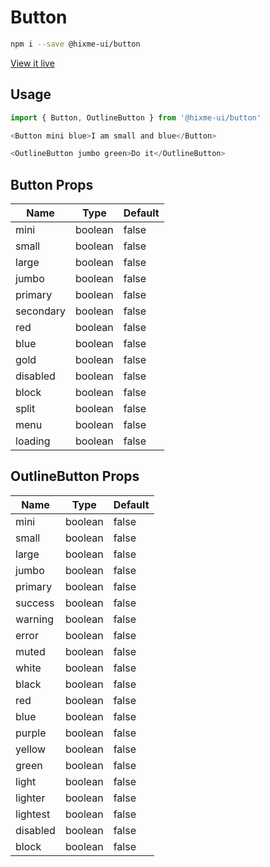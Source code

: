 # Button

```bash
npm i --save @hixme-ui/button
```
[View it live](https://hixme.github.io/hixme-ui/button)

## Usage

```javascript
import { Button, OutlineButton } from '@hixme-ui/button'

<Button mini blue>I am small and blue</Button>

<OutlineButton jumbo green>Do it</OutlineButton>

```

## Button Props

| Name            | Type        | Default        |
| --------------- | ----------- | -------------- |
| mini            | boolean     | false          |
| small           | boolean     | false          |
| large           | boolean     | false          |
| jumbo           | boolean     | false          |
| primary         | boolean     | false          |
| secondary       | boolean     | false          |
| red             | boolean     | false          |
| blue            | boolean     | false          |
| gold            | boolean     | false          |
| disabled        | boolean     | false          |
| block           | boolean     | false          |
| split           | boolean     | false          |
| menu            | boolean     | false          |
| loading         | boolean     | false          |


## OutlineButton Props

| Name            | Type        | Default        |
| --------------- | ----------- | -------------- |
| mini            | boolean     | false          |
| small           | boolean     | false          |
| large           | boolean     | false          |
| jumbo           | boolean     | false          |
| primary         | boolean     | false          |
| success         | boolean     | false          |
| warning         | boolean     | false          |
| error           | boolean     | false          |
| muted           | boolean     | false          |
| white           | boolean     | false          |
| black           | boolean     | false          |
| red             | boolean     | false          |
| blue            | boolean     | false          |
| purple          | boolean     | false          |
| yellow          | boolean     | false          |
| green           | boolean     | false          |
| light           | boolean     | false          |
| lighter         | boolean     | false          |
| lightest        | boolean     | false          |
| disabled        | boolean     | false          |
| block           | boolean     | false          |
